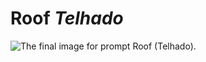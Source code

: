 Roof *Telhado*
==============

![The final image for prompt Roof
(Telhado).](../assets/07-stockholm.jpg)
